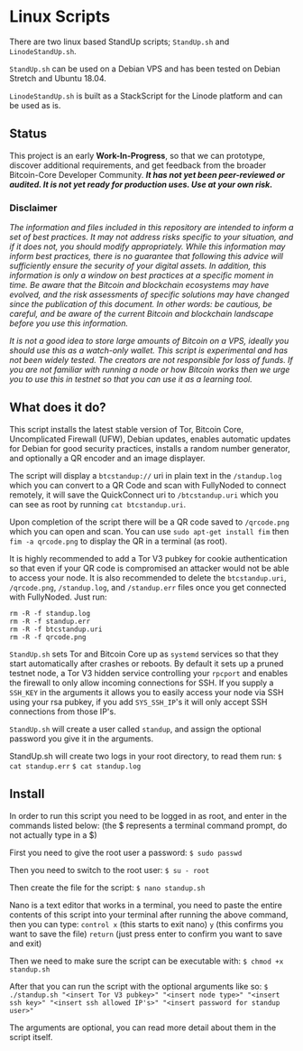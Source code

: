 # Linux Scripts
There are two linux based StandUp scripts; `StandUp.sh` and `LinodeStandUp.sh`.

`StandUp.sh` can be used on a Debian VPS and has been tested on Debian Stretch and Ubuntu 18.04.

`LinodeStandUp.sh` is built as a StackScript for the Linode platform and can be used as is.

## Status

This project is an early **Work-In-Progress**, so that we can prototype, discover additional requirements, and get feedback from the broader Bitcoin-Core Developer Community. ***It has not yet been peer-reviewed or audited. It is not yet ready for production uses. Use at your own risk.***

### Disclaimer

*The information and files included in this repository are intended to inform a set of best practices. It may not address risks specific to your situation, and if it does not, you should modify appropriately. While this information may inform best practices, there is no guarantee that following this advice will sufficiently ensure the security of your digital assets. In addition, this information is only a window on best practices at a specific moment in time. Be aware that the Bitcoin and blockchain ecosystems may have evolved, and the risk assessments of specific solutions may have changed since the publication of this document. In other words: be cautious, be careful, and be aware of the current Bitcoin and blockchain landscape before you use this information.*

*It is not a good idea to store large amounts of Bitcoin on a VPS, ideally you should use this as a watch-only wallet. This script is experimental and has not been widely tested. The creators are not responsible for loss of funds. If you are not familiar with running a node or how Bitcoin works then we urge you to use this in testnet so that you can use it as a learning tool.*

## What does it do?

This script installs the latest stable version of Tor, Bitcoin Core, Uncomplicated Firewall (UFW), Debian updates, enables automatic updates for Debian for good security practices, installs a random number generator, and optionally a QR encoder and an image displayer.

The script will display a `btcstandup://` uri in plain text in the `/standup.log` which you can convert to a QR Code and scan with FullyNoded to connect remotely, it will save the QuickConnect uri to `/btcstandup.uri` which you can see as root by running `cat btcstandup.uri`.

Upon completion of the script there will be a QR code saved to `/qrcode.png` which you can open and scan. You can use `sudo apt-get install fim` then `fim -a qrcode.png` to display the QR in a terminal (as root).

It is highly recommended to add a Tor V3 pubkey for cookie authentication so that even if your QR code is compromised an attacker would not be able to access your node. It is also recommended to delete the `btcstandup.uri`, `/qrcode.png`, `/standup.log`, and `/standup.err` files once you get connected with FullyNoded. Just run:

```
rm -R -f standup.log
rm -R -f standup.err
rm -R -f btcstandup.uri
rm -R -f qrcode.png
```

`StandUp.sh` sets Tor and Bitcoin Core up as `systemd` services so that they start automatically after crashes or reboots. By default it sets up a pruned testnet node, a Tor V3 hidden service controlling your `rpcport` and enables the firewall to only allow incoming connections for SSH. If you supply a `SSH_KEY` in the arguments it allows you to easily access your node via SSH using your rsa pubkey, if you add `SYS_SSH_IP`'s it will only accept SSH connections from those IP's.

`StandUp.sh` will create a user called `standup`, and assign the optional password you give it in the arguments.

StandUp.sh will create two logs in your root directory, to read them run:
`$ cat standup.err`
`$ cat standup.log`

## Install

In order to run this script you need to be logged in as root, and enter in the commands listed below:
(the $ represents a terminal command prompt, do not actually type in a $)

First you need to give the root user a password:
`$ sudo passwd`

Then you need to switch to the root user:
`$ su - root`

Then create the file for the script:
`$ nano standup.sh`

Nano is a text editor that works in a terminal, you need to paste the entire contents of this script into your terminal after running the above command, then you can type:
`control x` (this starts to exit nano)
`y`         (this confirms you want to save the file)
`return`    (just press enter to confirm you want to save and exit)

Then we need to make sure the script can be executable with:
`$ chmod +x standup.sh`

After that you can run the script with the optional arguments like so:
`$ ./standup.sh "<insert Tor V3 pubkey>" "<insert node type>" "<insert ssh key>" "<insert ssh allowed IP's>" "<insert password for standup user>"`

The arguments are optional, you can read more detail about them in the script itself.
